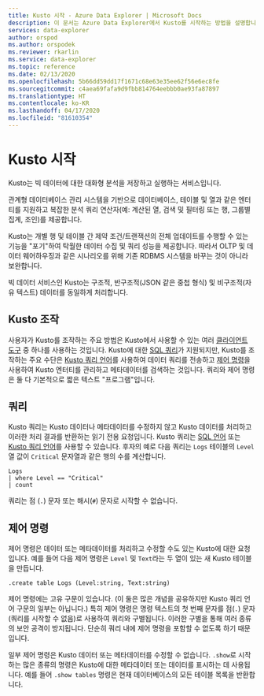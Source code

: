 ```yaml
---
title: Kusto 시작 - Azure Data Explorer | Microsoft Docs
description: 이 문서는 Azure Data Explorer에서 Kusto를 시작하는 방법을 설명합니다.
services: data-explorer
author: orspod
ms.author: orspodek
ms.reviewer: rkarlin
ms.service: data-explorer
ms.topic: reference
ms.date: 02/13/2020
ms.openlocfilehash: 5b66dd59dd17f1671c68e63e35ee62f56e6ec8fe
ms.sourcegitcommit: c4aea69fafa9d9fbb814764eebbb0ae93fa87897
ms.translationtype: HT
ms.contentlocale: ko-KR
ms.lasthandoff: 04/17/2020
ms.locfileid: "81610354"
---
```

# <a name="getting-started-with-kusto"></a>Kusto 시작

Kusto는 빅 데이터에 대한 대화형 분석을 저장하고 실행하는 서비스입니다.

관계형 데이터베이스 관리 시스템을 기반으로 데이터베이스, 테이블 및 열과 같은 엔터티를 지원하고 복잡한 분석 쿼리 연산자(예: 계산된 열, 검색 및 필터링 또는 행, 그룹별 집계, 조인)를 제공합니다.

Kusto는 개별 행 및 테이블 간 제약 조건/트랜잭션의 전체 업데이트를 수행할 수 있는 기능을 "포기"하여 탁월한 데이터 수집 및 쿼리 성능을 제공합니다. 따라서 OLTP 및 데이터 웨어하우징과 같은 시나리오를 위해 기존 RDBMS 시스템을 바꾸는 것이 아니라 보완합니다.

빅 데이터 서비스인 Kusto는 구조적, 반구조적(JSON 같은 중첩 형식) 및 비구조적(자유 텍스트) 데이터를 동일하게 처리합니다.

## <a name="interacting-with-kusto"></a>Kusto 조작

사용자가 Kusto를 조작하는 주요 방법은 Kusto에서 사용할 수 있는 여러 [클라이언트 도구](../tools/index.md) 중 하나를 사용하는 것입니다. Kusto에 대한 [SQL 쿼리](../api/tds/t-sql.md)가 지원되지만, Kusto를 조작하는 주요 수단은 [Kusto 쿼리 언어](../query/index.md)를 사용하여 데이터 쿼리를 전송하고 [제어 명령](../management/index.md)을 사용하여 Kusto 엔터티를 관리하고 메타데이터를 검색하는 것입니다. 쿼리와 제어 명령은 둘 다 기본적으로 짧은 텍스트 "프로그램"입니다.

## <a name="queries"></a>쿼리

Kusto 쿼리는 Kusto 데이터나 메타데이터를 수정하지 않고 Kusto 데이터를 처리하고 이러한 처리 결과를 반환하는 읽기 전용 요청입니다. Kusto 쿼리는 [SQL 언어](../api/tds/t-sql.md) 또는 [Kusto 쿼리 언어](../query/index.md)를 사용할 수 있습니다.
후자의 예로 다음 쿼리는 `Logs` 테이블의 `Level` 열 값이 `Critical` 문자열과 같은 행의 수를 계산합니다.

```kusto
Logs
| where Level == "Critical"
| count
```

쿼리는 점 (`.`) 문자 또는 해시(`#`) 문자로 시작할 수 없습니다.

## <a name="control-commands"></a>제어 명령

제어 명령은 데이터 또는 메타데이터를 처리하고 수정할 수도 있는 Kusto에 대한 요청입니다. 예를 들어 다음 제어 명령은 `Level` 및 `Text`라는 두 열이 있는 새 Kusto 테이블을 만듭니다.

```kusto
.create table Logs (Level:string, Text:string)
```

제어 명령에는 고유 구문이 있습니다. (이 둘은 많은 개념을 공유하지만 Kusto 쿼리 언어 구문의 일부는 아닙니다.) 특히 제어 명령은 명령 텍스트의 첫 번째 문자를 점(`.`) 문자(쿼리를 시작할 수 없음)로 사용하여 쿼리와 구별됩니다.
이러한 구별을 통해 여러 종류의 보안 공격이 방지됩니다. 단순히 쿼리 내에 제어 명령을 포함할 수 없도록 하기 때문입니다.

일부 제어 명령은 Kusto 데이터 또는 메타데이터를 수정할 수 없습니다. `.show`로 시작하는 많은 종류의 명령은 Kusto에 대한 메타데이터 또는 데이터를 표시하는 데 사용됩니다. 예를 들어 `.show tables` 명령은 현재 데이터베이스의 모든 테이블 목록을 반환합니다.
